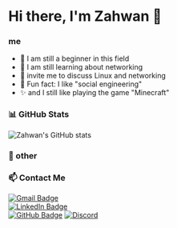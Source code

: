 # Hi there, I'm Zahwan 👋  

### me
- 🔭 I am still a beginner in this field  
- 🌱 I am still learning about networking   
- 💬 invite me to discuss Linux and networking
- 🎲 Fun fact: I like "social engineering"
- ✨ and I still like playing the game "Minecraft"

### 📊 GitHub Stats  
![Zahwan's GitHub stats](https://github-readme-stats.vercel.app/api?username=Empy-ai09&show_icons=true&theme=tokyonight)  

### 💫 other


### 📫 Contact Me  
[![Gmail Badge](https://img.shields.io/badge/-Email-red?style=flat-square&logo=Gmail&logoColor=white)](mailto:your-email@gmail.com)  
[![LinkedIn Badge](https://img.shields.io/badge/-LinkedIn-blue?style=flat-square&logo=LinkedIn&logoColor=white)](https://linkedin.com/in/your-profile)  
[![GitHub Badge](https://img.shields.io/badge/-GitHub-black?style=flat-square&logo=GitHub&logoColor=white)](https://github.com/Empy-ai09)
[![Discord](https://img.shields.io/badge/Discord-zahwan.com5865F2?style=for-the-badge&logo=discord&logoColor=white)](https://discord.com/users/1260786021268721684)
<!---
Empy-ai09/Empy-ai09 is a ✨ special ✨ repository because its `README.md` (this file) appears on your GitHub profile.
You can click the Preview link to take a look at your changes.
--->
